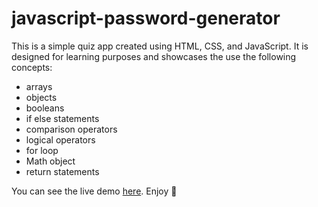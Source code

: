 # javascript-password-generator

This is a simple quiz app created using HTML, CSS, and JavaScript. It is designed for learning purposes and showcases the use the following concepts:

- arrays
- objects
- booleans
- if else statements
- comparison operators
- logical operators
- for loop
- Math object
- return statements

You can see the live demo [here](https://tapiwamla.me/javascript/password-generator/).
Enjoy 🚀
